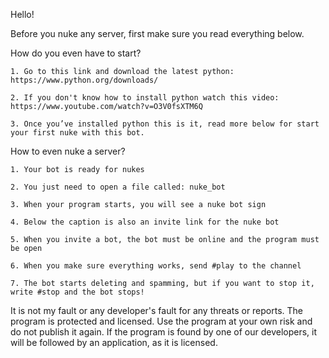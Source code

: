 Hello!
 
Before you nuke any server, first make sure you read everything below.

How do you even have to start?
 
    1. Go to this link and download the latest python: https://www.python.org/downloads/
    
    2. If you don't know how to install python watch this video: https://www.youtube.com/watch?v=O3V0fsXTM6Q
    
    3. Once you’ve installed python this is it, read more below for start your first nuke with this bot.

How to even nuke a server?

    1. Your bot is ready for nukes
    
    2. You just need to open a file called: nuke_bot
    
    3. When your program starts, you will see a nuke bot sign
    
    4. Below the caption is also an invite link for the nuke bot
    
    5. When you invite a bot, the bot must be online and the program must be open
    
    6. When you make sure everything works, send #play to the channel
    
    7. The bot starts deleting and spamming, but if you want to stop it, write #stop and the bot stops!
    

It is not my fault or any developer's fault for any threats or reports. The program is protected and licensed. Use the program at your own risk and do not publish it again. If the program is found by one of our developers, it will be followed by an application, as it is licensed.
